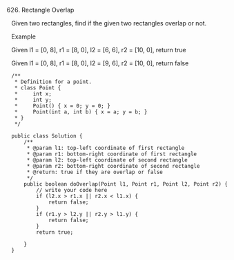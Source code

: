 
626. Rectangle Overlap

Given two rectangles, find if the given two rectangles overlap or not.

Example

Given l1 = [0, 8], r1 = [8, 0], l2 = [6, 6], r2 = [10, 0], return true

Given l1 = [0, 8], r1 = [8, 0], l2 = [9, 6], r2 = [10, 0], return false

    /**
     * Definition for a point.
     * class Point {
     *     int x;
     *     int y;
     *     Point() { x = 0; y = 0; }
     *     Point(int a, int b) { x = a; y = b; }
     * }
     */

    public class Solution {
        /**
         * @param l1: top-left coordinate of first rectangle
         * @param r1: bottom-right coordinate of first rectangle
         * @param l2: top-left coordinate of second rectangle
         * @param r2: bottom-right coordinate of second rectangle
         * @return: true if they are overlap or false
         */
        public boolean doOverlap(Point l1, Point r1, Point l2, Point r2) {
            // write your code here
            if (l2.x > r1.x || r2.x < l1.x) {
                return false;
            }
            if (r1.y > l2.y || r2.y > l1.y) {
                return false;
            }
            return true;

        }
    }
